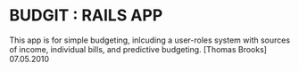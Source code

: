 # BUDGIT : RAILS APP
This app is for simple budgeting, inlcuding a user-roles system with sources of income, individual bills, and predictive budgeting.
[Thomas Brooks] 07.05.2010

